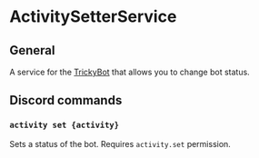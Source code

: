# ActivitySetterService
## General
A service for the [TrickyBot](https://github.com/TrickyBestia/TrickyBot) that allows you to change bot status.
## Discord commands
### `activity set {activity}`
Sets a status of the bot.
Requires `activity.set` permission.